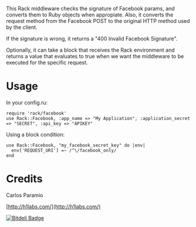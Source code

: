 This Rack middleware checks the signature of Facebook params, and
converts them to Ruby objects when appropiate. Also, it converts
the request method from the Facebook POST to the original HTTP
method used by the client.

If the signature is wrong, it returns a "400 Invalid Facebook Signature".

Optionally, it can take a block that receives the Rack environment
and returns a value that evaluates to true when we want the middleware to
be executed for the specific request.

# Usage

In your config.ru:

    require 'rack/facebook'
    use Rack::Facebook, :app_name => "My Application", :application_secret => "SECRET", :api_key => "APIKEY"

Using a block condition:

    use Rack::Facebook, "my_facebook_secret_key" do |env|
      env['REQUEST_URI'] =~ /^\/facebook_only/
    end

# Credits

Carlos Paramio

[http://h1labs.com/](http://h1labs.com/)

[![Bitdeli Badge](https://d2weczhvl823v0.cloudfront.net/carlosparamio/rack-facebook/trend.png)](https://bitdeli.com/free "Bitdeli Badge")

